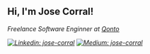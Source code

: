 <h2> Hi, I'm Jose Corral!</h2>
<p><em>Freelance Software Enginner at <a href="http://www.qonto.com">Qonto</a></p>

[![Linkedin: jose-corral](https://img.shields.io/badge/jose-corral-blue?style=flat-square&logo=Linkedin&logoColor=white&link=https://www.linkedin.com/in/jose-corral-102b8b33/)](https://www.linkedin.com/in/jose-corral-102b8b33/)
[![Medium: jose-corral](https://img.shields.io/badge/jose-corral-green?style=flat-square&logo=Medium&logoColor=white&link=https://www.linkedin.com/in/jose-corral-102b8b33/)](https://medium.com/@jcleira)
